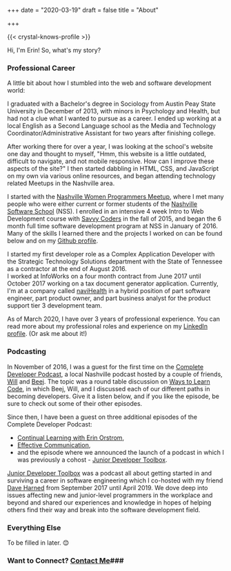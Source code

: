+++
date = "2020-03-19"
draft = false
title = "About"

+++

{{< crystal-knows-profile >}}

Hi, I'm Erin! So, what's my story?

### Professional Career ###

A little bit about how I stumbled into the web and software development world:

I graduated with a Bachelor's degree in Sociology from Austin Peay State University in December of 2013, with minors in Psychology and Health,
but had not a clue what I wanted to pursue as a career.
I ended up working at a local English as a Second Language school as the
Media and Technology Coordinator/Administrative Assistant for two years after finishing college.

After working there for over a year, I was looking at the school's website one day and thought to myself,
"Hmm, this website is a little outdated, difficult to navigate, and not mobile responsive. How can I improve these aspects of the site?"
I then started dabbling in HTML, CSS, and JavaScript on my own via various online resources, and began attending technology related Meetups in the Nashville area.

I started with the
<a href="https://nashvillewomenprogrammers.com/" target="_blank">Nashville Women Programmers Meetup</a>,
where I met many people who were either current or former students of the
<a href="https://nashvillesoftwareschool.com/" target="_blank">Nashville Software School</a> (NSS).
I enrolled in an intensive 4 week Intro to Web Development course with
<a href="https://savvycoders.com/" target="_blank">Savvy Coders</a>
in the fall of 2015, and began the 6 month full time software development program at NSS in January of 2016.
Many of the skills I learned there and the projects I worked on can be found below and on my
<a href="https://github.com/eorstrom" target="_blank">Github profile</a>.

I started my first developer role as a Complex Application Developer with the Strategic Technology Solutions department with the
State of Tennessee as a contractor at the end of August 2016.  
I worked at InfoWorks on a four month contract from June 2017 until October 2017 working on a tax document generator application.
Currently, I'm at a company called
<a href="https://www.navihealth.com/" target="_blank">naviHealth</a> in a hybrid position of part software engineer, part product owner, and part business analyst
for the product support tier 3 development team.

As of March 2020, I have over 3 years of professional experience.
You can read more about my professional roles and experience on my
<a href="https://www.linkedin.com/in/erinorstrom/" target="_blank">LinkedIn profile</a>.
(Or ask me about it!)

### Podcasting ###

In November of 2016, I was a guest for the first time on the
<a href="https://completedeveloperpodcast.com/" target="_blank">Complete Developer Podcast</a>,
a local Nashville podcast hosted by a couple of friends,
<a href="https://www.linkedin.com/in/williamwgant/" target="_blank">Will</a> and
<a href="https://www.linkedin.com/in/bj-burns/" target="_blank">Beej</a>.
The topic was a round table discussion on
<a href="https://completedeveloperpodcast.com/episode-64/" target="_blank">Ways to Learn Code</a>,
in which Beej, Will, and I discussed each of our different paths in becoming developers.
Give it a listen below, and if you like the episode, be sure to check out some of their other episodes.

Since then, I have been a guest on three additional episodes of the Complete Developer Podcast:

* <a href="https://completedeveloperpodcast.com/episode-93/" target="_blank">Continual Learning with Erin Orstrom</a>,  
* <a href="https://completedeveloperpodcast.com/episode-108/" target="_blank">Effective Communication</a>,  
* and the episode where we announced the launch of a podcast in which I was previously a cohost -
<a href="https://completedeveloperpodcast.com/episode-107/" target="_blank">Junior Developer Toolbox</a>.

[Junior Developer Toolbox](/portfolio/junior-developer-toolbox/)
was a podcast all about getting started in and surviving a career in software engineering which I co-hosted with my friend
<a href="https://www.linkedin.com/in/daveharned/" target="_blank">Dave Harned</a>
from September 2017 until April 2019.
We dove deep into issues affecting new and junior-level programmers in the workplace and beyond and shared our experiences and knowledge in hopes of
helping others find their way and break into the software development field.

### Everything Else ###

To be filled in later. 😊

### Want to Connect? <a href="/contact/">Contact Me</a>###
